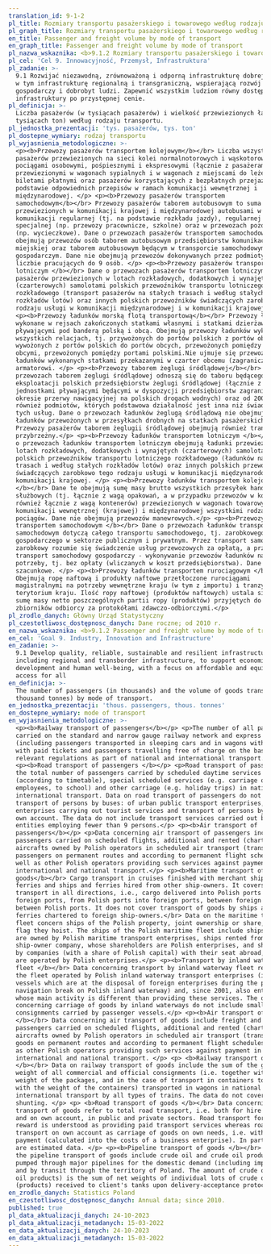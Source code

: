 ```yaml
---
translation_id: 9-1-2
pl_title: Rozmiary transportu pasażerskiego i towarowego według rodzaju
pl_graph_title: Rozmiary transportu pasażerskiego i towarowego według rodzaju
en_title: Passenger and freight volume by mode of transport
en_graph_title: Passenger and freight volume by mode of transport
pl_nazwa_wskaznika: <b>9.1.2 Rozmiary transportu pasażerskiego i towarowego według rodzaju </b>
pl_cel: 'Cel 9. Innowacyjność, Przemysł, Infrastruktura'
pl_zadanie: >-
  9.1 Rozwijać niezawodną, zrównoważoną i odporną infrastrukturę dobrej jakości,
  w tym infrastrukturę regionalną i transgraniczną, wspierającą rozwój
  gospodarczy i dobrobyt ludzi. Zapewnić wszystkim ludziom równy dostęp do
  infrastruktury po przystępnej cenie.
pl_definicja: >-
  Liczba pasażerów (w tysiącach pasażerów) i wielkość przewiezionych ładunków (w
  tysiącach ton) według rodzaju transportu.
pl_jednostka_prezentacji: 'tys. pasażerów, tys. ton'
pl_dostepne_wymiary: rodzaj transportu
pl_wyjasnienia_metodologiczne: >-
  <p><b>Przewozy pasażerów transportem kolejowym</b></br> Liczba wszystkich
  pasażerów przewiezionych na sieci kolei normalnotorowych i wąskotorowych
  pociągami osobowymi, pośpiesznymi i ekspresowymi (łącznie z pasażerami
  przewiezionymi w wagonach sypialnych i w wagonach z miejscami do leżenia) z
  biletami płatnymi oraz pasażerów korzystających z bezpłatnych przejazdów na
  podstawie odpowiednich przepisów w ramach komunikacji wewnętrznej i
  międzynarodowej. </p> <p><b>Przewozy pasażerów transportem
  samochodowym</b></br> Przewozy pasażerów taborem autobusowym to suma pasażerów
  przewiezionych w komunikacji krajowej i międzynarodowej autobusami w ramach
  komunikacji regularnej (tj. na podstawie rozkładu jazdy), regularnej
  specjalnej (np. przewozy pracownicze, szkolne) oraz w przewozach pozostałych
  (np. wycieczkowe). Dane o przewozach pasażerów transportem samochodowym nie
  obejmują przewozów osób taborem autobusowym przedsiębiorstw komunikacji
  miejskiej oraz taborem autobusowym będącym w transporcie samochodowym
  gospodarczym. Dane nie obejmują przewozów dokonywanych przez podmioty o
  liczbie pracujących do 9 osób. </p> <p><b>Przewozy pasażerów transportem
  lotniczym </b></br> Dane o przewozach pasażerów transportem lotniczym obejmują
  pasażerów przewiezionych w lotach rozkładowych, dodatkowych i wynajętych
  (czarterowych) samolotami polskich przewoźników transportu lotniczego
  rozkładowego (transport pasażerów na stałych trasach i według stałych
  rozkładów lotów) oraz innych polskich przewoźników świadczących zarobkowo tego
  rodzaju usługi w komunikacji międzynarodowej i w komunikacji krajowej. </p>
  <p><b>Przewozy ładunków morską flotą transportową</b></br> Przewozy ładunków
  wykonane w rejsach zakończonych statkami własnymi i statkami dzierżawionymi
  pływającymi pod banderą polską i obcą. Obejmują przewozy ładunków wykonane we
  wszystkich relacjach, tj. przywożonych do portów polskich z portów obcych,
  wywożonych z portów polskich do portów obcych, przewożonych pomiędzy portami
  obcymi, przewożonych pomiędzy portami polskimi.Nie ujmuje się przewozów
  ładunków wykonanych statkami przekazanymi w czarter obcemu (zagranicznemu)
  armatorowi. </p> <p><b>Przewozy taborem żeglugi śródlądowej</b></br> Dane o
  przewozach taborem żeglugi śródlądowej odnoszą się do taboru będącego w
  eksploatacji polskich przedsiębiorstw żeglugi śródlądowej (łącznie z
  jednostkami pływającymi będącymi w dyspozycji przedsiębiorstw zagranicznych w
  okresie przerwy nawigacyjnej na polskich drogach wodnych) oraz od 2001 r.
  również podmiotów, których podstawowa działalność jest inna niż świadczenie
  tych usług. Dane o przewozach ładunków żeglugą śródlądową nie obejmują
  ładunków przewożonych w przesyłkach drobnych na statkach pasażerskich.
  Przewozy pasażerów taborem żeglugii śródlądowej obejmują również transport
  przybrzeżny.</p> <p><b>Przewozy ładunków transportem lotniczym </b></br> Dane
  o przewozach ładunków transportem lotniczym obejmują ładunki przewiezione w
  lotach rozkładowych, dodatkowych i wynajętych (czarterowych) samolotami
  polskich przewoźników transportu lotniczego rozkładowego (ładunków na stałych
  trasach i według stałych rozkładów lotów) oraz innych polskich przewoźników
  świadczących zarobkowo tego rodzaju usługi w komunikacji międzynarodowej i w
  komunikacji krajowej. </p> <p><b>Przewozy ładunków transportem kolejowym
  </b></br> Dane te obejmują sumę masy brutto wszystkich przesyłek handlowych i
  służbowych (tj. łącznie z wagą opakowań, a w przypadku przewozów w kontenerach
  również łącznie z wagą kontenerów) przewiezionych w wagonach towarowych w
  komunikacji wewnętrznej (krajowej) i międzynarodowej wszystkimi rodzajami
  pociągów. Dane nie obejmują przewozów manewrowych.</p> <p><b>Przewozy ładunków
  transportem samochodowym </b></br> Dane o przewozach ładunków transportem
  samochodowym dotyczą całego transportu samochodowego, tj. zarobkowego i
  gospodarczego w sektorze publicznym i prywatnym. Przez transport samochodowy
  zarobkowy rozumie się świadczenie usług przewozowych za opłatą, a przez
  transport samochodowy gospodarczy - wykonywanie przewozów ładunków na własne
  potrzeby, tj. bez opłaty (wliczanych w koszt przedsiębiorstwa). Dane częściowo
  szacunkowe. </p> <p><b>Przewozy ładunków transportem rurociągowym </b></br>
  Obejmują ropę naftową i produkty naftowe przetłoczone rurociągami
  magistralnymi na potrzeby wewnętrzne kraju (w tym z importu) i tranzytem przez
  terytorium kraju. Ilość ropy naftowej (produktów naftowych) ustala się jako
  sumę masy netto poszczególnych partii ropy (produktów) przyjętych do
  zbiorników odbiorcy za protokółami zdawczo-odbiorczymi.</p>
pl_zrodlo_danych: Główny Urząd Statystyczny
pl_czestotliwosc_dostępnosc_danych: Dane roczne; od 2010 r.
en_nazwa_wskaznika: <b>9.1.2 Passenger and freight volume by mode of transport</b>
en_cel: 'Goal 9. Industry, Innovation and Infrastructure'
en_zadanie: >-
  9.1 Develop quality, reliable, sustainable and resilient infrastructure,
  including regional and transborder infrastructure, to support economic
  development and human well-being, with a focus on affordable and equitable
  access for all
en_definicja: >-
  The number of passengers (in thousands) and the volume of goods transport (in
  thousand tonnes) by mode of transport.
en_jednostka_prezentacji: 'thous. passengers, thous. tonnes'
en_dostepne_wymiary: mode of transport
en_wyjasnienia_metodologiczne: >-
  <p><b>Railway transport of passengers</b></p> <p>The number of all passengers
  carried on the standard and narrow gauge railway network and express trains
  (including passengers transported in sleeping cars and in wagons with berths)
  with paid tickets and passengers travelling free of charge on the basis of
  relevant regulations as part of national and international transport.</p>
  <p><b>Road transport of passengers </b></p> <p>Road transport of passengers is
  the total number of passengers carried by scheduled daytime services
  (according to timetable), special scheduled services (e.g. carriage of
  employees, to school) and other carriage (e.g. holiday trips) in national and
  international transport. Data on road transport of passengers do not include
  transport of persons by buses: of urban public transport enterprises,
  enterprises carrying out tourist services and transport of persons by buses on
  own account. The data do not include transport services carried out by
  entities employing fewer than 9 persons.</p> <p><b>Air transport of
  passengers</b></p> <p>Data concerning air transport of passengers include
  passengers carried on scheduled flights, additional and rented (chartered), by
  aircrafts owned by Polish operators in scheduled air transport (transport of
  passengers on permanent routes and according to permanent flight schedules) as
  well as other Polish operators providing such services against payment in
  international and national transport.</p> <p><b>Maritime transport of
  goods</b></br> Cargo transport in cruises finished with merchant ships, own
  ferries and ships and ferries hired from other ship-owners. It covers cargo
  transport in all directions, i.e., cargo delivered into Polish ports from
  foreign ports, from Polish ports into foreign ports, between foreign ports,
  between Polish ports. It does not cover transport of goods by ships and
  ferries chartered to foreign ship-owners.</br> Data on the maritime transport
  fleet concern ships of the Polish property, joint ownership or share, whatever
  flag they hoist. The ships of the Polish maritime fleet include ships which
  are owned by Polish maritime transport enterprises, ships rented from a
  ship-owner company, whose shareholders are Polish enterprises, and ships owned
  by companies (with a share of Polish capital) with their seat abroad, which
  are operated by Polish enterprises.</p> <p><b>Transport by inland waterway
  fleet </b></br> Data concerning transport by inland waterway fleet refer to
  the fleet operated by Polish inland waterway transport enterprises (including
  vessels which are at the disposal of foreign enterprises during the period of
  navigation break on Polish inland waterway) and, since 2001, also entities
  whose main activity is different than providing these services. The data
  concerning carriage of goods by inland waterways do not include small
  consignments carried by passenger vessels.</p> <p><b>Air transport of goods
  </b></br> Data concerning air transport of goods include freight and
  passengers carried on scheduled flights, additional and rented (chartered), by
  aircrafts owned by Polish operators in scheduled air transport (transport of
  goods on permanent routes and according to permanent flight schedules) as well
  as other Polish operators providing such services against payment in
  international and national transport. </p> <p> <b>Railway transport of goods
  </b></br> Data on railway transport of goods include the sum of the gross
  weight of all commercial and official consignments (i.e. together with the
  weight of the packages, and in the case of transport in containers together
  with the weight of the containers) transported in wagons in national and
  international transport by all types of trains. The data do not cover
  shunting. </p> <p> <b>Road transport of goods </b></br> Data concerning road
  transport of goods refer to total road transport, i.e. both for hire or reward
  and on own account, in public and private sectors. Road transport for hire or
  reward is understood as providing paid transport services whereas road
  transport on own account as carriage of goods on own needs, i.e. without
  payment (calculated into the costs of a business enterprise). In part, these
  are estimated data. </p> <p><b>Pipeline transport of goods </b></br> Data on
  the pipeline transport of goods include crude oil and crude oil products
  pumped through major pipelines for the domestic demand (including imported)
  and by transit through the territory of Poland. The amount of crude oil (crude
  oil products) is the sum of net weights of individual lots of crude oil
  (products) received to client's tanks upon delivery-acceptance protocols. </p>
en_zrodlo_danych: Statistics Poland
en_czestotliwosc_dostępnosc_danych: Annual data; since 2010.
published: true
pl_data_aktualizacji_danych: 24-10-2023
pl_data_aktualizacji_metadanych: 15-03-2022
en_data_aktualizacji_danych: 24-10-2023
en_data_aktualizacji_metadanych: 15-03-2022
---
```

